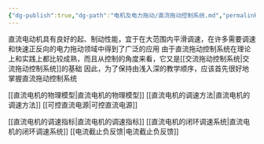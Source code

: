 ```yaml
---
{"dg-publish":true,"dg-path":"电机及电力拖动/直流拖动控制系统.md","permalink":"/电机及电力拖动/直流拖动控制系统/","dgPassFrontmatter":true,"noteIcon":"","created":"2024-04-16T13:01:27.439+08:00","updated":"2024-05-12T15:43:53.148+08:00"}
---
```



直流电动机具有良好的起、制动性能，宜于在大范围内平滑调速，在许多需要调速和快速正反向的电力拖动领域中得到了广泛的应用
由于直流拖动控制系统在理论上和实践上都比较成熟，而且从控制的角度来看，它又是[[交流拖动控制系统\|交流拖动控制系统]]的基础
因此，为了保持由浅入深的教学顺序，应该首先很好地掌握直流拖动控制系统

[[直流电机的物理模型\|直流电机的物理模型]]
[[直流电机的调速方法\|直流电机的调速方法]]
[[可控直流电源\|可控直流电源]]

[[直流电机的调速指标\|直流电机的调速指标]]
[[直流电机的闭环调速系统\|直流电机的闭环调速系统]]
[[电流截止负反馈\|电流截止负反馈]]

